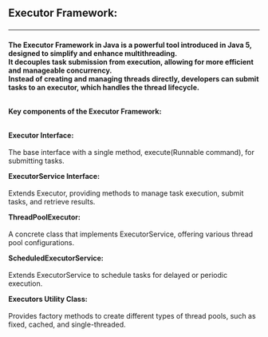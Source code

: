 ## Executor Framework:<hr/>


**The Executor Framework in Java is a powerful tool introduced in Java 5, designed to simplify and enhance multithreading.**<br/>
**It decouples task submission from execution, allowing for more efficient and manageable concurrency.**<br/>
**Instead of creating and managing threads directly, developers can submit tasks to an executor, which handles the thread lifecycle.**<br/><br/>


**Key components of the Executor Framework:**<br/><br/>

**Executor Interface:**<br/><br/>
The base interface with a single method, execute(Runnable command), for submitting tasks.<br/>

**ExecutorService Interface:**<br/><br/>
Extends Executor, providing methods to manage task execution, submit tasks, and retrieve results.<br/>

**ThreadPoolExecutor:**<br/><br/>
A concrete class that implements ExecutorService, offering various thread pool configurations.<br/>

**ScheduledExecutorService:**<br/><br/>
Extends ExecutorService to schedule tasks for delayed or periodic execution.<br/>

**Executors Utility Class:**<br/><br/>
Provides factory methods to create different types of thread pools, such as fixed, cached, and single-threaded.<br/>
